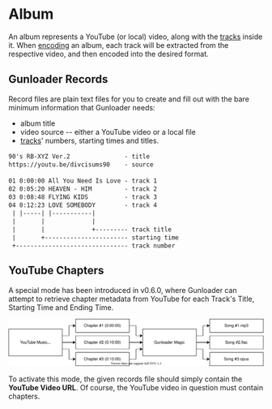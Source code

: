 # Album

An album represents a YouTube (or local) video, along with the [tracks](./track.md) inside it. When [encoding](./encoding.md) an album, each track will be extracted from the respective video, and then encoded into the desired format.

## Gunloader Records

Record files are plain text files for you to create and fill out with the bare minimum information that Gunloader needs:

- album title
- video source -- either a YouTube video or a local file
- [tracks](./track.md)' numbers, starting times and titles.

```
90's RB-XYZ Ver.2               - title
https://youtu.be/divcisums90    - source

01 0:00:00 All You Need Is Love - track 1
02 0:05:20 HEAVEN - HIM         - track 2
03 0:08:48 FLYING KIDS          - track 3
04 0:12:23 LOVE SOMEBODY        - track 4
 | |-----| |-----------|
 |       |             |
 |       |             +--------- track title
 |       +----------------------- starting time
 +------------------------------- track number
```

## YouTube Chapters

A special mode has been introduced in v0.6.0, where Gunloader can attempt to retrieve chapter metadata from YouTube for each Track's Title, Starting Time and Ending Time.

![chapters](./chapters.svg)

To activate this mode, the given records file should simply contain the **YouTube Video URL**. Of course, the YouTube video in question must contain chapters.